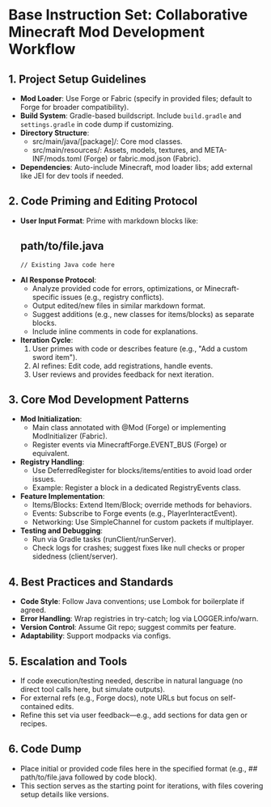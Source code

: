 # Base Instruction Set: Collaborative Minecraft Mod Development Workflow

## 1. Project Setup Guidelines
- **Mod Loader**: Use Forge or Fabric (specify in provided files; default to Forge for broader compatibility).
- **Build System**: Gradle-based buildscript. Include `build.gradle` and `settings.gradle` in code dump if customizing.
- **Directory Structure**:
  - src/main/java/[package]/: Core mod classes.
  - src/main/resources/: Assets, models, textures, and META-INF/mods.toml (Forge) or fabric.mod.json (Fabric).
- **Dependencies**: Auto-include Minecraft, mod loader libs; add external like JEI for dev tools if needed.

## 2. Code Priming and Editing Protocol
- **User Input Format**: Prime with markdown blocks like:
  ## path/to/file.java
  ```
  // Existing Java code here
  ```
- **AI Response Protocol**:
  - Analyze provided code for errors, optimizations, or Minecraft-specific issues (e.g., registry conflicts).
  - Output edited/new files in similar markdown format.
  - Suggest additions (e.g., new classes for items/blocks) as separate blocks.
  - Include inline comments in code for explanations.
- **Iteration Cycle**:
  1. User primes with code or describes feature (e.g., "Add a custom sword item").
  2. AI refines: Edit code, add registrations, handle events.
  3. User reviews and provides feedback for next iteration.

## 3. Core Mod Development Patterns
- **Mod Initialization**:
  - Main class annotated with @Mod (Forge) or implementing ModInitializer (Fabric).
  - Register events via MinecraftForge.EVENT_BUS (Forge) or equivalent.
- **Registry Handling**:
  - Use DeferredRegister for blocks/items/entities to avoid load order issues.
  - Example: Register a block in a dedicated RegistryEvents class.
- **Feature Implementation**:
  - Items/Blocks: Extend Item/Block; override methods for behaviors.
  - Events: Subscribe to Forge events (e.g., PlayerInteractEvent).
  - Networking: Use SimpleChannel for custom packets if multiplayer.
- **Testing and Debugging**:
  - Run via Gradle tasks (runClient/runServer).
  - Check logs for crashes; suggest fixes like null checks or proper sidedness (client/server).

## 4. Best Practices and Standards
- **Code Style**: Follow Java conventions; use Lombok for boilerplate if agreed.
- **Error Handling**: Wrap registries in try-catch; log via LOGGER.info/warn.
- **Version Control**: Assume Git repo; suggest commits per feature.
- **Adaptability**: Support modpacks via configs.

## 5. Escalation and Tools
- If code execution/testing needed, describe in natural language (no direct tool calls here, but simulate outputs).
- For external refs (e.g., Forge docs), note URLs but focus on self-contained edits.
- Refine this set via user feedback—e.g., add sections for data gen or recipes.

## 6. Code Dump
- Place initial or provided code files here in the specified format (e.g., ## path/to/file.java followed by code block).
- This section serves as the starting point for iterations, with files covering setup details like versions.

